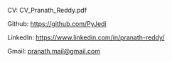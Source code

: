 CV: CV_Pranath_Reddy.pdf

Github: https://github.com/PyJedi

LinkedIn: https://www.linkedin.com/in/pranath-reddy/

Gmail: pranath.mail@gmail.com
